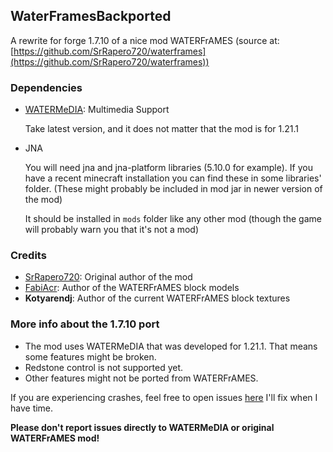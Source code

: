 ## WaterFramesBackported

A rewrite for forge 1.7.10 of a nice mod WATERFrAMES (source at: [https://github.com/SrRapero720/waterframes](https://github.com/SrRapero720/waterframes))

### Dependencies

- [WATERMeDIA](https://www.curseforge.com/minecraft/mc-mods/watermedia): Multimedia Support

    Take latest version, and it does not matter that the mod is for 1.21.1
- JNA

    You will need jna and jna-platform libraries (5.10.0 for example). If you have a recent minecraft installation
    you can find these in some libraries' folder. (These might probably be included in mod jar in newer version of the mod)
    
    It should be installed in ``mods`` folder like any other mod (though the game will probably warn you that it's not a mod)

### Credits

- [SrRapero720](https://github.com/SrRapero720): Original author of the mod
- [FabiAcr](https://www.twitch.tv/fabi_acr): Author of the WATERFrAMES block models
- **Kotyarendj**: Author of the current WATERFrAMES block textures


### More info about the 1.7.10 port

- The mod uses WATERMeDIA that was developed for 1.21.1. That means some features might be broken.
- Redstone control is not supported yet.
- Other features might not be ported from WATERFrAMES.

If you are experiencing crashes, feel free to open issues [here](https://github.com/Toshayo/WaterFrames/issues) I'll fix when I have time.

**Please don't report issues directly to WATERMeDIA or original WATERFrAMES mod!**

